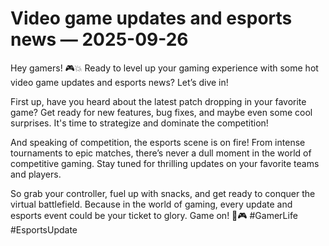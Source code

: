 # Video game updates and esports news — 2025-09-26

Hey gamers! 🎮💥 Ready to level up your gaming experience with some hot video game updates and esports news? Let’s dive in!

First up, have you heard about the latest patch dropping in your favorite game? Get ready for new features, bug fixes, and maybe even some cool surprises. It's time to strategize and dominate the competition!

And speaking of competition, the esports scene is on fire! From intense tournaments to epic matches, there’s never a dull moment in the world of competitive gaming. Stay tuned for thrilling updates on your favorite teams and players.

So grab your controller, fuel up with snacks, and get ready to conquer the virtual battlefield. Because in the world of gaming, every update and esports event could be your ticket to glory. Game on! 🚀🎮 #GamerLife #EsportsUpdate